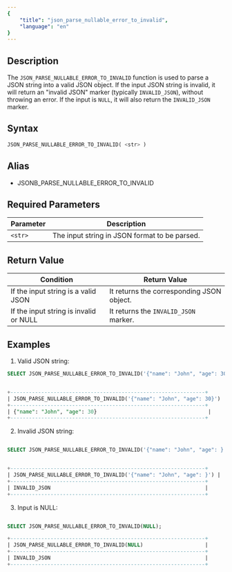 ```yaml
---
{
    "title": "json_parse_nullable_error_to_invalid",
    "language": "en"
}
---
```


<!-- 
Licensed to the Apache Software Foundation (ASF) under one
or more contributor license agreements.  See the NOTICE file
distributed with this work for additional information
regarding copyright ownership.  The ASF licenses this file
to you under the Apache License, Version 2.0 (the
"License"); you may not use this file except in compliance
with the License.  You may obtain a copy of the License at

  http://www.apache.org/licenses/LICENSE-2.0

Unless required by applicable law or agreed to in writing,
software distributed under the License is distributed on an
"AS IS" BASIS, WITHOUT WARRANTIES OR CONDITIONS OF ANY
KIND, either express or implied.  See the License for the
specific language governing permissions and limitations
under the License.
-->

## Description

The `JSON_PARSE_NULLABLE_ERROR_TO_INVALID` function is used to parse a JSON string into a valid JSON object. If the input JSON string is invalid, it will return an "invalid JSON" marker (typically `INVALID_JSON`), without throwing an error. If the input is `NULL`, it will also return the `INVALID_JSON` marker.

## Syntax

```sql
JSON_PARSE_NULLABLE_ERROR_TO_INVALID( <str> )
```

## Alias

- JSONB_PARSE_NULLABLE_ERROR_TO_INVALID


## Required Parameters

| Parameter | Description                                             |
|-----------|---------------------------------------------------------|
| `<str>`   | The input string in JSON format to be parsed.           |

## Return Value

| Condition                               | Return Value                       |
|-----------------------------------------|------------------------------------|
| If the input string is a valid JSON     | It returns the corresponding JSON object. |
| If the input string is invalid or NULL  | It returns the `INVALID_JSON` marker. |

## Examples
1. Valid JSON string:
```sql
SELECT JSON_PARSE_NULLABLE_ERROR_TO_INVALID('{"name": "John", "age": 30}');
```
```sql

+---------------------------------------------------------------+
| JSON_PARSE_NULLABLE_ERROR_TO_INVALID('{"name": "John", "age": 30}') |
+---------------------------------------------------------------+
| {"name": "John", "age": 30}                                    |
+---------------------------------------------------------------+
```

2. Invalid JSON string:
```sql

SELECT JSON_PARSE_NULLABLE_ERROR_TO_INVALID('{"name": "John", "age": }');
```
```sql

+---------------------------------------------------------------+
| JSON_PARSE_NULLABLE_ERROR_TO_INVALID('{"name": "John", "age": }') |
+---------------------------------------------------------------+
| INVALID_JSON                                                  |
+---------------------------------------------------------------+
```
3. Input is NULL:
```sql

SELECT JSON_PARSE_NULLABLE_ERROR_TO_INVALID(NULL);
```

```sql
+---------------------------------------------------------------+
| JSON_PARSE_NULLABLE_ERROR_TO_INVALID(NULL)                    |
+---------------------------------------------------------------+
| INVALID_JSON                                                  |
+---------------------------------------------------------------+
```